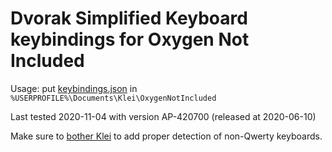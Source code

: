 Dvorak Simplified Keyboard keybindings for Oxygen Not Included
=

Usage: put [keybindings.json][2] in `%USERPROFILE%\Documents\Klei\OxygenNotIncluded`

Last tested 2020-11-04 with version AP-420700 (released at 2020-06-10)

Make sure to [bother Klei][1] to add proper detection of non-Qwerty keyboards.

[1]: https://forums.kleientertainment.com/klei-bug-tracker/oni/inconsistent-keybinds-with-other-keyboard-layouts-r20634/
[2]: https://raw.githubusercontent.com/ekevoo/dvorak-oxygen-not-included/master/keybindings.json
